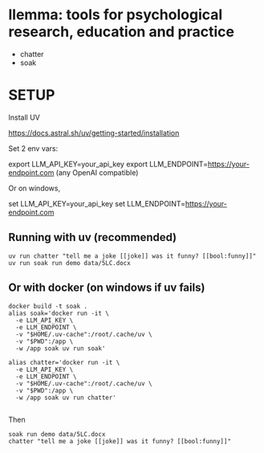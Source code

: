 
# llemma: tools for psychological research, education and practice

- chatter
- soak



# SETUP 

Install UV

https://docs.astral.sh/uv/getting-started/installation


Set 2 env vars:

export LLM_API_KEY=your_api_key
export LLM_ENDPOINT=https://your-endpoint.com (any OpenAI compatible) 

Or on windows,

set LLM_API_KEY=your_api_key
set LLM_ENDPOINT=https://your-endpoint.com


## Running with uv (recommended)


```
uv run chatter "tell me a joke [[joke]] was it funny? [[bool:funny]]" 
uv run soak run demo data/5LC.docx
```

## Or with docker (on windows if uv fails)

```
docker build -t soak .
alias soak='docker run -it \
  -e LLM_API_KEY \
  -e LLM_ENDPOINT \
  -v "$HOME/.uv-cache":/root/.cache/uv \
  -v "$PWD":/app \
  -w /app soak uv run soak'

alias chatter='docker run -it \
  -e LLM_API_KEY \
  -e LLM_ENDPOINT \
  -v "$HOME/.uv-cache":/root/.cache/uv \
  -v "$PWD":/app \
  -w /app soak uv run chatter'


```

Then

```
soak run demo data/5LC.docx
chatter "tell me a joke [[joke]] was it funny? [[bool:funny]]"
```